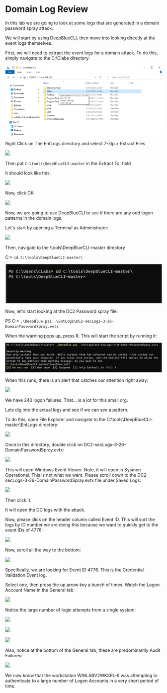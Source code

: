 
# Domain Log Review

In this lab we are going to look at some logs that are generated in a domain password spray attack.

We will start by using DeepBlueCLI, then move into looking directly at the event logs themselves.

First, we will need to extract the event logs for a domain attack.  To do this, simply navigate to 
the C:\Clabs directory:

![](attachments/Clipboard_2020-12-13-09-57-36.png)

Right Click on The EntLogs directory and select 7-Zip > Extract Files

![](attachments/Clipboard_2020-12-13-10-00-35.png)

Then put `C:\tools\DeepBlueCLI-master` in the Extract To: field

It should look like this:

![](attachments/Clipboard_2020-12-13-10-01-58.png)

Now, click OK

![](attachments/Clipboard_2020-12-13-10-02-14.png)

Now, we are going to use DeepBlueCLI to see if there are any odd logon patterns in the domain logs.

Let's start by opening a Terminal as Administrator:

![](attachments/Clipboard_2020-12-13-10-04-28.png)

Then, navigate to the \tools\DeepBlueCLI-master directory

C:\> `cd C:\tools\DeepBlueCLI-master\`

![](attachments/Clipboard_2020-12-13-10-05-30.png)

Now, let's start looking at the DC2 Password spray file:

PS C:\> `.\DeepBlue.ps1 .\EntLogs\DC2-secLogs-3-26-DomainPasswordSpray.evtx`

When the warning pops up, press R.  This will start the script by running it:

![](attachments/Clipboard_2020-12-13-10-06-47.png)

When this runs, there is an alert that catches our attention right away:

![](attachments/Clipboard_2020-12-13-10-07-30.png)

We have 240 logon failures.  That...  is a lot for this small org.

Lets dig into the actual logs and see if we can see a pattern.

To do this, open File Explorer and navigate to the C:\tools\DeepBlueCLI-master\EntLogs directory:

![](attachments/Clipboard_2020-12-13-10-08-59.png)

Once in this directory, double click on DC2-secLogs-3-26-DomainPasswordSpray.evtx:

![](attachments/Clipboard_2020-12-13-10-09-43.png)

This will open Windows Event Viewer.  Note, it will open in Sysmon Operational.  This is not what we want.  Please scroll down to the DC2-secLogs-3-26-DomainPasswordSpray.evtx file under Saved Logs:

![](attachments/Clipboard_2020-12-13-10-11-42.png)

Then click it.  

It will open the DC logs with the attack.

Now, please click on the header column called Event ID.  This will sort the logs by ID number we are doing this because we want to quickly get to the event IDs of 4776:

![](attachments/Clipboard_2020-12-13-10-12-41.png)

Now, scroll all the way to the bottom:

![](attachments/Clipboard_2020-12-13-10-13-48.png)

Specifically, we are looking for Event ID 4776.  This is the Credential Validation Event log.

Select one, then press the up arrow key a bunch of times.  Watch the Logon Account Name in the General tab:

![](attachments/Clipboard_2020-12-13-10-15-07.png)

Notice the large number of login attempts from a single system:

![](attachments/Clipboard_2020-12-13-10-15-52.png)

![](attachments/Clipboard_2020-12-13-10-16-07.png)


![](attachments/Clipboard_2020-12-13-10-16-31.png)

Also, notice at the bottom of the General tab, these are predominantly Audit Failures:

![](attachments/Clipboard_2020-12-13-10-17-02.png)

We now know that the workstation WINLABV2WKSRL-9 was attempting to authenticate to a large number of Logon Accounts in a very short period of time.

